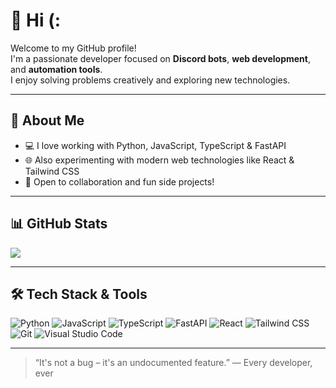 # 👋 Hi (:

Welcome to my GitHub profile!  
I'm a passionate developer focused on **Discord bots**, **web development**, and **automation tools**.  
I enjoy solving problems creatively and exploring new technologies.

---

## 🚀 About Me

- 💻 I love working with Python, JavaScript, TypeScript & FastAPI  
- 🌐 Also experimenting with modern web technologies like React & Tailwind CSS  
- 🤝 Open to collaboration and fun side projects!

---

## 📊 GitHub Stats

![](https://github-readme-stats.vercel.app/api?username=pommesfritz404&show_icons=true&theme=highcontrast)

---

## 🛠️ Tech Stack & Tools

![Python](https://img.shields.io/badge/-Python-333?style=flat-square&logo=python)
![JavaScript](https://img.shields.io/badge/-JavaScript-333?style=flat-square&logo=javascript)
![TypeScript](https://img.shields.io/badge/-TypeScript-333?style=flat-square&logo=typescript)
![FastAPI](https://img.shields.io/badge/-FastAPI-333?style=flat-square&logo=fastapi)
![React](https://img.shields.io/badge/-React-333?style=flat-square&logo=react)
![Tailwind CSS](https://img.shields.io/badge/-Tailwind-333?style=flat-square&logo=tailwind-css)
![Git](https://img.shields.io/badge/-Git-333?style=flat-square&logo=git)
![Visual Studio Code](https://img.shields.io/badge/-VSCode-333?style=flat-square&logo=visual-studio-code)

---

> “It's not a bug – it's an undocumented feature.”
— Every developer, ever

